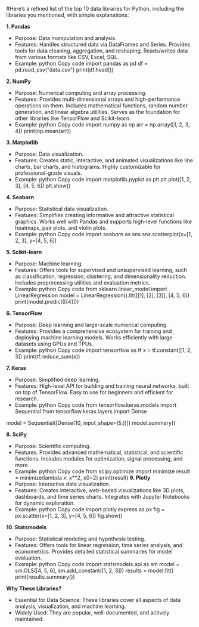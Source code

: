 #Here’s a refined list of the top 10 data libraries for Python, including the libraries you mentioned, with simple explanations:

**1. Pandas**
- Purpose: Data manipulation and analysis.
- Features:
Handles structured data via DataFrames and Series.
Provides tools for data cleaning, aggregation, and reshaping.
Reads/writes data from various formats like CSV, Excel, SQL.
- Example:
python
Copy code
import pandas as pd
df = pd.read_csv("data.csv")
print(df.head())

**2. NumPy**
- Purpose: Numerical computing and array processing.
- Features:
Provides multi-dimensional arrays and high-performance operations on them.
Includes mathematical functions, random number generation, and linear algebra utilities.
Serves as the foundation for other libraries like TensorFlow and Scikit-learn.
- Example:
python
Copy code
import numpy as np
arr = np.array([1, 2, 3, 4])
print(np.mean(arr))

**3. Matplotlib**
- Purpose: Data visualization.
- Features:
Creates static, interactive, and animated visualizations like line charts, bar charts, and histograms.
Highly customizable for professional-grade visuals.
- Example:
python
Copy code
import matplotlib.pyplot as plt
plt.plot([1, 2, 3], [4, 5, 6])
plt.show()

**4. Seaborn**
- Purpose: Statistical data visualization.
- Features:
Simplifies creating informative and attractive statistical graphics.
Works well with Pandas and supports high-level functions like heatmaps, pair plots, and violin plots.
- Example:
python
Copy code
import seaborn as sns
sns.scatterplot(x=[1, 2, 3], y=[4, 5, 6])

**5. Scikit-learn**
- Purpose: Machine learning.
- Features:
Offers tools for supervised and unsupervised learning, such as classification, regression, clustering, and dimensionality reduction.
Includes preprocessing utilities and evaluation metrics.
- Example:
python
Copy code
from sklearn.linear_model import LinearRegression
model = LinearRegression().fit([[1], [2], [3]], [4, 5, 6])
print(model.predict([[4]]))

**6. TensorFlow**
- Purpose: Deep learning and large-scale numerical computing.
- Features:
Provides a comprehensive ecosystem for training and deploying machine learning models.
Works efficiently with large datasets using GPUs and TPUs.
- Example:
python
Copy code
import tensorflow as tf
x = tf.constant([1, 2, 3])
print(tf.reduce_sum(x))

**7. Keras**
- Purpose: Simplified deep learning.
- Features:
High-level API for building and training neural networks, built on top of TensorFlow.
Easy to use for beginners and efficient for research.
- Example:
python
Copy code
from tensorflow.keras.models import Sequential
from tensorflow.keras.layers import Dense

model = Sequential([Dense(10, input_shape=(5,))])
model.summary()

**8. SciPy**
- Purpose: Scientific computing.
- Features:
Provides advanced mathematical, statistical, and scientific functions.
Includes modules for optimization, signal processing, and more.
- Example:
python
Copy code
from scipy.optimize import minimize
result = minimize(lambda x: x**2, x0=2)
print(result)
**9. Plotly**
- Purpose: Interactive data visualization.
- Features:
Creates interactive, web-based visualizations like 3D plots, dashboards, and time series charts.
Integrates with Jupyter Notebooks for dynamic exploration.
- Example:
python
Copy code
import plotly.express as px
fig = px.scatter(x=[1, 2, 3], y=[4, 5, 6])
fig.show()

**10. Statsmodels**
- Purpose: Statistical modeling and hypothesis testing.
- Features:
Offers tools for linear regression, time series analysis, and econometrics.
Provides detailed statistical summaries for model evaluation.
- Example:
python
Copy code
import statsmodels.api as sm
model = sm.OLS([4, 5, 6], sm.add_constant([1, 2, 3]))
results = model.fit()
print(results.summary())

**Why These Libraries?**

- Essential for Data Science: These libraries cover all aspects of data analysis, visualization, and machine learning.
- Widely Used: They are popular, well-documented, and actively maintained.
